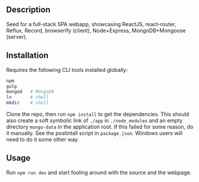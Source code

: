 ## Description

Seed for a full-stack SPA webapp, showcasing ReactJS, react-router, Reflux, Record, browserify (client), Node+Express, MongoDB+Mongoose (server).

## Installation

Requires the following CLI tools installed globally:

``` bash
npm
gulp
mongod   # MongoDB
ln       # shell
mkdir    # shell
```

Clone the repo, then run `npm install` to get the dependencies. This should also create a soft symbolic link of `./app` in `./node_modules` and an empty directory `mongo-data` in the application root. If this failed for some reason, do it manually. See the postintall script in `package.json`. Windows users will need to do it some other way.

## Usage

Run `npm run dev` and start fooling around with the source and the webpage.
